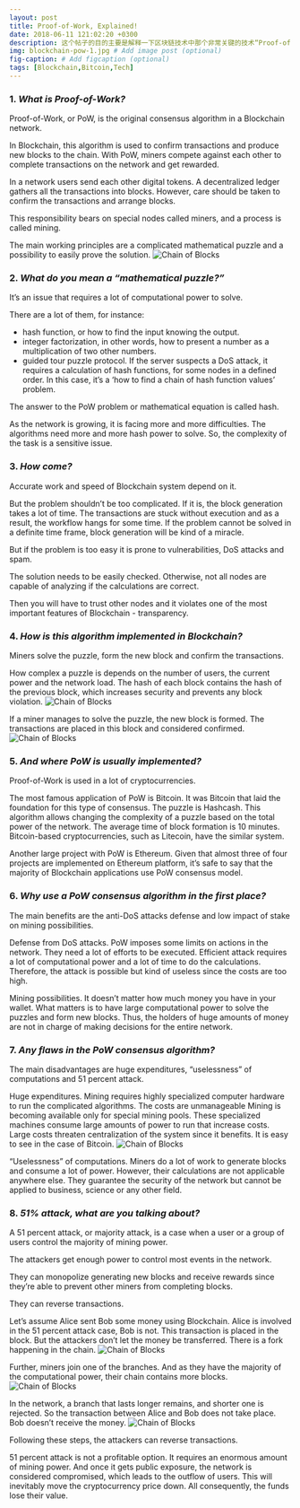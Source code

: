 ```yaml
---
layout: post
title: Proof-of-Work, Explained!
date: 2018-06-11 121:02:20 +0300
description: 这个帖子的目的主要是解释一下区块链技术中那个非常关键的技术“Proof-of-Work“. # Add post description (optional)
img: blockchain-pow-1.jpg # Add image post (optional)
fig-caption: # Add figcaption (optional)
tags: [Blockchain,Bitcoin,Tech]
---
```

### 1. _What is Proof-of-Work?_
Proof-of-Work, or PoW, is the original consensus algorithm in a Blockchain network.

In Blockchain, this algorithm is used to confirm transactions and produce new blocks to the chain. With PoW, miners compete against each other to complete transactions on the network and get rewarded.

In a network users send each other digital tokens. A decentralized ledger gathers all the transactions into blocks. However, care should be taken to confirm the transactions and arrange blocks.

This responsibility bears on special nodes called miners, and a process is called mining.

The main working principles are a complicated mathematical puzzle and a possibility to easily prove the solution.
![Chain of Blocks]({{site.baseurl}}/assets/img/blockchain-pow-confirmation.jpg)

### 2. _What do you mean a “mathematical puzzle?”_
It’s an issue that requires a lot of computational power to solve.

There are a lot of them, for instance:

* hash function, or how to find the input knowing the output.
* integer factorization, in other words, how to present a number as a multiplication of two other numbers.
* guided tour puzzle protocol. If the server suspects a DoS attack, it requires a calculation of hash functions, for some nodes in a defined order. In this case, it’s a ‘how to find a chain of hash function values’ problem.

The answer to the PoW problem or mathematical equation is called hash.

As the network is growing, it is facing more and more difficulties. The algorithms need more and more hash power to solve. So, the complexity of the task is a sensitive issue.

### 3. _How come?_
Accurate work and speed of Blockchain system depend on it.

But the problem shouldn’t be too complicated. If it is, the block generation takes a lot of time. The transactions are stuck without execution and as a result, the workflow hangs for some time. If the problem cannot be solved in a definite time frame, block generation will be kind of a miracle.

But if the problem is too easy it is prone to vulnerabilities, DoS attacks and spam.

The solution needs to be easily checked. Otherwise, not all nodes are capable of analyzing if the calculations are correct.

Then you will have to trust other nodes and it violates one of the most important features of Blockchain - transparency.

### 4. _How is this algorithm implemented in Blockchain?_
Miners solve the puzzle, form the new block and confirm the transactions.

How complex a puzzle is depends on the number of users, the current power and the network load. The hash of each block contains the hash of the previous block, which increases security and prevents any block violation.
![Chain of Blocks]({{site.baseurl}}/assets/img/blockchain-pow-blocks.jpeg)

If a miner manages to solve the puzzle, the new block is formed. The transactions are placed in this block and considered confirmed.
![Chain of Blocks]({{site.baseurl}}/assets/img/blockchain-pow-puzzle.jpg)

### 5. _And where PoW is usually implemented?_
Proof-of-Work is used in a lot of cryptocurrencies.

The most famous application of PoW is Bitcoin. It was Bitcoin that laid the foundation for this type of consensus. The puzzle is Hashcash. This algorithm allows changing the complexity of a puzzle based on the total power of the network. The average time of block formation is 10 minutes. Bitcoin-based cryptocurrencies, such as Litecoin, have the similar system.

Another large project with PoW is Ethereum. Given that almost three of four projects are implemented on Ethereum platform, it’s safe to say that the majority of Blockchain applications use PoW consensus model.

### 6. _Why use a PoW consensus algorithm in the first place?_
The main benefits are the anti-DoS attacks defense and low impact of stake on mining possibilities.

Defense from DoS attacks.  PoW imposes some limits on actions in the network. They need a lot of efforts to be executed. Efficient attack requires a lot of computational power and a lot of time to do the calculations. Therefore, the attack is possible but kind of useless since the costs are too high.

Mining possibilities. It doesn’t matter how much money you have in your wallet. What matters is to have large computational power to solve the puzzles and form new blocks. Thus, the holders of huge amounts of money are not in charge of making decisions for the entire network.

### 7. _Any flaws in the PoW consensus algorithm?_
The main disadvantages are huge expenditures, “uselessness” of computations and 51 percent attack.

Huge expenditures. Mining requires highly specialized computer hardware to run the complicated algorithms. The costs are unmanageable Mining is becoming available only for special mining pools. These specialized machines consume large amounts of power to run that increase costs. Large costs threaten centralization of the system since it benefits. It is easy to see in the case of Bitcoin.
![Chain of Blocks]({{site.baseurl}}/assets/img/blockchain-pow-flaws.png)

“Uselessness” of computations. Miners do a lot of work to generate blocks and consume a lot of power. However, their calculations are not applicable anywhere else. They guarantee the security of the network but cannot be applied to business, science or any other field.

### 8. _51% attack, what are you talking about?_
A 51 percent attack, or majority attack, is a case when a user or a group of users control the majority of mining power.

The attackers get enough power to control most events in the network.

They can monopolize generating new blocks and receive rewards since they’re able to prevent other miners from completing blocks.

They can reverse transactions.

Let’s assume Alice sent Bob some money using Blockchain. Alice is involved in the 51 percent attack case, Bob is not. This transaction is placed in the block. But the attackers don’t let the money be transferred. There is a fork happening in the chain.
![Chain of Blocks]({{site.baseurl}}/assets/img/blockchain-pow-attacks.jpg)

Further, miners join one of the branches. And as they have the majority of the computational power, their chain contains more blocks.
![Chain of Blocks]({{site.baseurl}}/assets/img/blockchain-pow-attacks-2.jpg)

In the network, a branch that lasts longer remains, and shorter one is rejected. So the transaction between Alice and Bob does not take place. Bob doesn’t receive the money.
![Chain of Blocks]({{site.baseurl}}/assets/img/blockchain-pow-attacks-3.jpg)

Following these steps, the attackers can reverse transactions.

51 percent attack is not a profitable option. It requires an enormous amount of mining power. And once it gets public exposure, the network is considered compromised, which leads to the outflow of users. This will inevitably move the cryptocurrency price down. All consequently, the funds lose their value.
